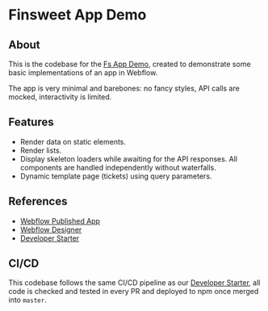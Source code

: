 # Finsweet App Demo

## About

This is the codebase for the [Fs App Demo](https://fs-app-demo.webflow.io/), created to demonstrate some basic implementations of an app in Webflow.

The app is very minimal and barebones: no fancy styles, API calls are mocked, interactivity is limited.

## Features

- Render data on static elements.
- Render lists.
- Display skeleton loaders while awaiting for the API responses. All components are handled independently without waterfalls.
- Dynamic template page (tickets) using query parameters.

## References

- [Webflow Published App](https://fs-app-demo.webflow.io/)
- [Webflow Designer](https://preview.webflow.com/preview/fs-app-demo?utm_medium=preview_link&utm_source=designer&utm_content=fs-app-demo&preview=fb7d76bc598b7b2b075ecda7b240141d&workflow=preview)
- [Developer Starter](https://github.com/finsweet/developer-starter/)

## CI/CD

This codebase follows the same CI/CD pipeline as our [Developer Starter](https://github.com/finsweet/developer-starter/), all code is checked and tested in every PR and deployed to npm once merged into `master`.
